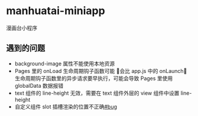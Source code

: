# manhuatai-miniapp

漫画台小程序

## 遇到的问题

- background-image 属性不能使用本地资源
- Pages 里的 onLoad 生命周期钩子函数可能 会比 app.js 中的 onLaunch 生命周期钩子函数里的异步请求要早执行，可能会导致 Pages 里使用 globalData 数据报错
- text 组件的 line-height 无效，需要在 text 组件外层的 view 组件中设置 line-height
- 自定义组件 slot 插槽渲染的位置不正确[#bug](https://developers.weixin.qq.com/community/develop/doc/000666173f0e483f4d078bf9651000?highLine=slot)
